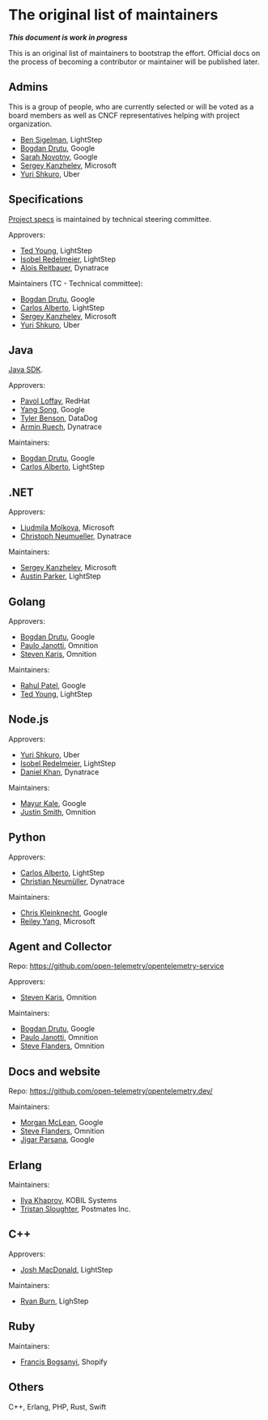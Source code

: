 # The original list of maintainers

***This document is work in progress***

This is an original list of maintainers to bootstrap the effort. Official docs
on the process of becoming a contributor or maintainer will be published later.

## Admins

This is a group of people, who are currently selected or will be voted as a
board members as well as CNCF representatives helping with project organization.

- [Ben Sigelman](https://github.com/bhs), LightStep
- [Bogdan Drutu](https://github.com/BogdanDrutu), Google
- [Sarah Novotny](https://github.com/SarahNovotny), Google
- [Sergey Kanzhelev](https://github.com/SergeyKanzhelev), Microsoft
- [Yuri Shkuro](https://github.com/yurishkuro), Uber

## Specifications

[Project specs](https://github.com/open-telemetry/opentelemetry-specification)
is maintained by technical steering committee.

Approvers:

- [Ted Young](https://github.com/tedsuo), LightStep
- [Isobel Redelmeier](https://github.com/iredelmeier), LightStep
- [Alois Reitbauer](https://github.com/aloisReitbauer), Dynatrace

Maintainers (TC - Technical committee):

- [Bogdan Drutu](https://github.com/BogdanDrutu), Google
- [Carlos Alberto](https://github.com/carlosalberto), LightStep
- [Sergey Kanzhelev](https://github.com/SergeyKanzhelev), Microsoft
- [Yuri Shkuro](https://github.com/yurishkuro), Uber

## Java

[Java SDK](https://github.com/open-telemetry/opentelemetry-java).

Approvers:

- [Pavol Loffay](https://github.com/pavolloffay), RedHat
- [Yang Song](https://github.com/songy23), Google
- [Tyler Benson](https://github.com/tylerbenson), DataDog
- [Armin Ruech](https://github.com/arminru), Dynatrace

Maintainers:
- [Bogdan Drutu](https://github.com/BogdanDrutu), Google
- [Carlos Alberto](https://github.com/carlosalberto), LightStep

## .NET

Approvers:

- [Liudmila Molkova](https://github.com/lmolkova), Microsoft
- [Christoph Neumueller](https://github.com/discostu105), Dynatrace

Maintainers:

- [Sergey Kanzhelev](https://github.com/SergeyKanzhelev), Microsoft
- [Austin Parker](https://github.com/austinlparker), LightStep

## Golang

Approvers:

- [Bogdan Drutu](https://github.com/BogdanDrutu), Google
- [Paulo Janotti](https://github.com/pjanotti), Omnition
- [Steven Karis](https://github.com/sjkaris), Omnition

Maintainers:

- [Rahul Patel](https://github.com/rghetia), Google
- [Ted Young](https://github.com/tedsuo), LightStep

## Node.js

Approvers:

- [Yuri Shkuro](https://github.com/yurishkuro), Uber
- [Isobel Redelmeier](https://github.com/iredelmeier), LightStep
- [Daniel Khan](https://github.com/danielkhan), Dynatrace

Maintainers:

- [Mayur Kale](https://github.com/mayurkale22), Google
- [Justin Smith](https://github.com/justindsmith), Omnition

## Python

Approvers:

- [Carlos Alberto](https://github.com/carlosalberto), LightStep
- [Christian Neumüller](https://github.com/Oberon00), Dynatrace

Maintainers:

- [Chris Kleinknecht](https://github.com/c24t), Google
- [Reiley Yang](https://github.com/reyang), Microsoft

## Agent and Collector

Repo: https://github.com/open-telemetry/opentelemetry-service

Approvers:
- [Steven Karis](https://github.com/sjkaris), Omnition

Maintainers:

- [Bogdan Drutu](https://github.com/BogdanDrutu), Google
- [Paulo Janotti](https://github.com/pjanotti), Omnition
- [Steve Flanders](https://github.com/flands), Omnition

## Docs and website

Repo: https://github.com/open-telemetry/opentelemetry.dev/

Maintainers:

- [Morgan McLean](https://github.com/mtwo), Google
- [Steve Flanders](https://github.com/flands), Omnition
- [Jigar Parsana](https://github.com/jparsana), Google

## Erlang

Maintainers:
- [Ilya Khaprov](https://github.com/deadtrickster), KOBIL Systems
- [Tristan Sloughter](https://github.com/tsloughter), Postmates Inc.

## C++

Approvers:
- [Josh MacDonald](https://github.com/jmacd), LightStep

Maintainers:
- [Ryan Burn](https://github.com/rnburn), LighStep

## Ruby

Maintainers:
- [Francis Bogsanyi](https://github.com/fbogsany), Shopify

## Others

C++, Erlang, PHP, Rust, Swift
